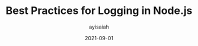---
author: ayisaiah
date: 2021-09-01
publisher: appsignal
tags:
  - nodejs
  - logging
  - best-practices
target_url: https://blog.appsignal.com/2021/09/01/best-practices-for-logging-in-nodejs.html
title: Best Practices for Logging in Node.js
---